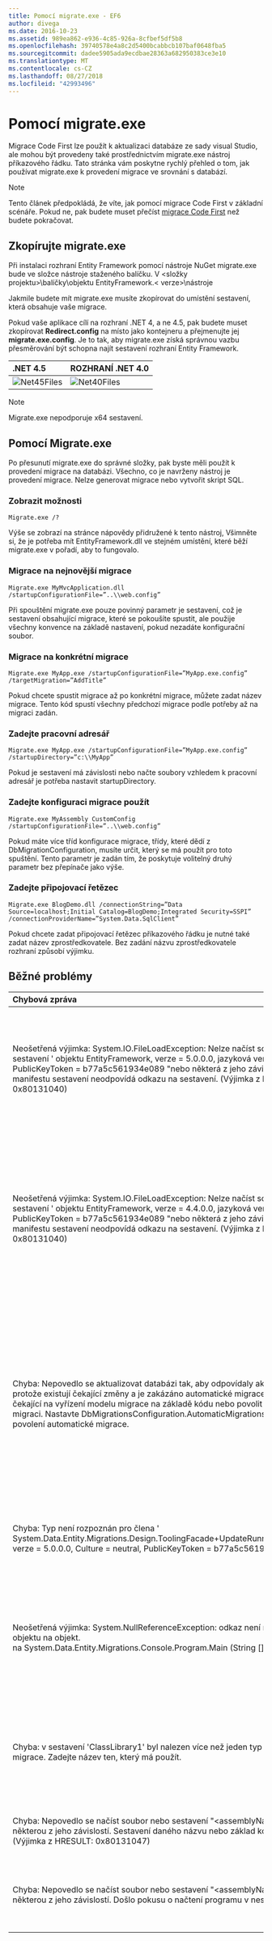 ```yaml
---
title: Pomocí migrate.exe - EF6
author: divega
ms.date: 2016-10-23
ms.assetid: 989ea862-e936-4c85-926a-8cfbef5df5b8
ms.openlocfilehash: 39740578e4a8c2d5400bcabbcb107baf0648fba5
ms.sourcegitcommit: dadee5905ada9ecdbae28363a682950383ce3e10
ms.translationtype: MT
ms.contentlocale: cs-CZ
ms.lasthandoff: 08/27/2018
ms.locfileid: "42993496"
---
```

# <a name="using-migrateexe"></a>Pomocí migrate.exe
Migrace Code First lze použít k aktualizaci databáze ze sady visual Studio, ale mohou být provedeny také prostřednictvím migrate.exe nástroj příkazového řádku. Tato stránka vám poskytne rychlý přehled o tom, jak používat migrate.exe k provedení migrace ve srovnání s databází.

> [!NOTE]
> Tento článek předpokládá, že víte, jak pomocí migrace Code First v základní scénáře. Pokud ne, pak budete muset přečíst [migrace Code First](~/ef6/modeling/code-first/migrations/index.md) než budete pokračovat.

## <a name="copy-migrateexe"></a>Zkopírujte migrate.exe

Při instalaci rozhraní Entity Framework pomocí nástroje NuGet migrate.exe bude ve složce nástroje staženého balíčku. V &lt;složky projektu&gt;\\balíčky\\objektu EntityFramework.&lt; verze&gt;\\nástroje

Jakmile budete mít migrate.exe musíte zkopírovat do umístění sestavení, která obsahuje vaše migrace.

Pokud vaše aplikace cílí na rozhraní .NET 4, a ne 4.5, pak budete muset zkopírovat **Redirect.config** na místo jako kontejneru a přejmenujte jej **migrate.exe.config**. Je to tak, aby migrate.exe získá správnou vazbu přesměrování být schopna najít sestavení rozhraní Entity Framework.

| .NET 4.5                                   | ROZHRANÍ .NET 4.0                                   |
|:-------------------------------------------|:-------------------------------------------|
| ![Net45Files](~/ef6/media/net45files.png)  | ![Net40Files](~/ef6/media/net40files.png)  |

> [!NOTE]
> Migrate.exe nepodporuje x64 sestavení.

## <a name="using-migrateexe"></a>Pomocí Migrate.exe

Po přesunutí migrate.exe do správné složky, pak byste měli použít k provedení migrace na databázi. Všechno, co je navrženy nástroj je provedení migrace. Nelze generovat migrace nebo vytvořit skript SQL.

### <a name="see-options"></a>Zobrazit možnosti

``` console
Migrate.exe /?
```

Výše se zobrazí na stránce nápovědy přidružené k tento nástroj, Všimněte si, že je potřeba mít EntityFramework.dll ve stejném umístění, které běží migrate.exe v pořadí, aby to fungovalo.

### <a name="migrate-to-the-latest-migration"></a>Migrace na nejnovější migrace

``` console
Migrate.exe MyMvcApplication.dll /startupConfigurationFile=”..\\web.config”
```

Při spouštění migrate.exe pouze povinný parametr je sestavení, což je sestavení obsahující migrace, které se pokoušíte spustit, ale použije všechny konvence na základě nastavení, pokud nezadáte konfigurační soubor.

### <a name="migrate-to-a-specific-migration"></a>Migrace na konkrétní migrace

``` console
Migrate.exe MyApp.exe /startupConfigurationFile=”MyApp.exe.config” /targetMigration=”AddTitle”
```

Pokud chcete spustit migrace až po konkrétní migrace, můžete zadat název migrace. Tento kód spustí všechny předchozí migrace podle potřeby až na migraci zadán.

### <a name="specify-working-directory"></a>Zadejte pracovní adresář

``` console
Migrate.exe MyApp.exe /startupConfigurationFile=”MyApp.exe.config” /startupDirectory=”c:\\MyApp”
```

Pokud je sestavení má závislosti nebo načte soubory vzhledem k pracovní adresář je potřeba nastavit startupDirectory.

### <a name="specify-migration-configuration-to-use"></a>Zadejte konfiguraci migrace použít

``` console
Migrate.exe MyAssembly CustomConfig /startupConfigurationFile=”..\\web.config”
```

Pokud máte více tříd konfigurace migrace, třídy, které dědí z DbMigrationConfiguration, musíte určit, který se má použít pro toto spuštění. Tento parametr je zadán tím, že poskytuje volitelný druhý parametr bez přepínače jako výše.

### <a name="provide-connection-string"></a>Zadejte připojovací řetězec

``` console
Migrate.exe BlogDemo.dll /connectionString=”Data Source=localhost;Initial Catalog=BlogDemo;Integrated Security=SSPI” /connectionProviderName=”System.Data.SqlClient”
```

Pokud chcete zadat připojovací řetězec příkazového řádku je nutné také zadat název zprostředkovatele. Bez zadání názvu zprostředkovatele rozhraní způsobí výjimku.

## <a name="common-problems"></a>Běžné problémy

| Chybová zpráva                                                                                                                                                                                                                                                                                                                      | Řešení                                                                                                                                                                                                                                                                                             |
|:-----------------------------------------------------------------------------------------------------------------------------------------------------------------------------------------------------------------------------------------------------------------------------------------------------------------------------------|:-----------------------------------------------------------------------------------------------------------------------------------------------------------------------------------------------------------------------------------------------------------------------------------------------------|
| Neošetřená výjimka: System.IO.FileLoadException: Nelze načíst soubor nebo sestavení ' objektu EntityFramework, verze = 5.0.0.0, jazyková verze = neutral, PublicKeyToken = b77a5c561934e089 "nebo některá z jeho závislostí. Definice manifestu sestavení neodpovídá odkazu na sestavení. (Výjimka z HRESULT: 0x80131040)         | To obvykle znamená, že je spuštěná aplikace rozhraní .NET 4 bez Redirect.config souboru. Budete muset zkopírovat Redirect.config do stejného umístění jako migrate.exe a přejmenujte jej na migrate.exe.config.                                                                                       |
| Neošetřená výjimka: System.IO.FileLoadException: Nelze načíst soubor nebo sestavení ' objektu EntityFramework, verze = 4.4.0.0, jazyková verze = neutral, PublicKeyToken = b77a5c561934e089 "nebo některá z jeho závislostí. Definice manifestu sestavení neodpovídá odkazu na sestavení. (Výjimka z HRESULT: 0x80131040)          | Tato výjimka znamená, že používáte .NET 4.5 aplikaci Redirect.config zkopírovat do umístění migrate.exe. Pokud je vaše aplikace .NET 4.5 není potřeba mít konfigurační soubor s přesměrováními uvnitř. Odstraňte soubor migrate.exe.config.                                    |
| Chyba: Nepovedlo se aktualizovat databázi tak, aby odpovídaly aktuální model, protože existují čekající změny a je zakázáno automatické migrace. Zápisu změny čekající na vyřízení modelu migrace na základě kódu nebo povolit automatickou migraci. Nastavte DbMigrationsConfiguration.AutomaticMigrationsEnabled na true pro povolení automatické migrace. | K této chybě dochází, pokud běží migrace, pokud jste ještě nevytvořili migrace vypořádat se se změnami provedenými na model a databáze se neshoduje s modelem. Přidání vlastnosti do třídy modelu pak spustíte migrate.exe bez vytváření migrace pro upgrade databáze je příkladem. |
| Chyba: Typ není rozpoznán pro člena ' System.Data.Entity.Migrations.Design.ToolingFacade+UpdateRunner,EntityFramework, verze = 5.0.0.0, Culture = neutral, PublicKeyToken = b77a5c561934e089 ".                                                                                                                                       | Tuto chybu může způsobovat zadání nesprávné spouštěcí adresář. Tato hodnota musí být umístění migrate.exe                                                                                                                                                                                      |
| Neošetřená výjimka: System.NullReferenceException: odkaz není nastaven na instanci objektu na objekt. <br/>   na System.Data.Entity.Migrations.Console.Program.Main (String [] args)                                                                                                                                             | Příčinou může být bez zadání požadovaný parametr pro scénář, který používáte. Například zadání připojovacího řetězce bez zadání názvu zprostředkovatele rozhraní.                                                                                                                        |
| Chyba: v sestavení 'ClassLibrary1' byl nalezen více než jeden typ konfigurace migrace. Zadejte název ten, který má použít.                                                                                                                                                                                                  | Jako chyba uvádí, je v daném sestavení více než jednu třídu konfigurace. Chcete-li určit, která bude použita, je potřeba použít přepínač /configurationType.                                                                                                                                           |
| Chyba: Nepovedlo se načíst soubor nebo sestavení "&lt;assemblyName&gt;' nebo některou z jeho závislostí. Sestavení daného názvu nebo základ kódu byl neplatný. (Výjimka z HRESULT: 0x80131047)                                                                                                                                                    | To může být způsobeno nesprávně určující název sestavení nebo nemají                                                                                                                                                                                                                          |
| Chyba: Nepovedlo se načíst soubor nebo sestavení "&lt;assemblyName&gt;' nebo některou z jeho závislostí. Došlo pokusu o načtení programu v nesprávném formátu.                                                                                                                                                                          | To se stane, když se pokoušíte spustit migrate.exe x x64 aplikace. EF 5.0 a níže budou fungovat jenom na x86.                                                                                                                                                                                |
